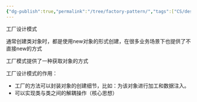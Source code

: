 ```yaml
---
{"dg-publish":true,"permalink":"/tree/factory-pattern/","tags":["CS/design-patterns/creational-patterns"],"created":"2022-08-15T20:07:56.598+08:00","updated":"2023-08-27T04:46:07.759+08:00"}
---
```



工厂设计模式

通常创建类对象时，都是使用new对象的形式创建，在很多业务场景下也提供了不直接new的方式

工厂模式提供了一种获取对象的方式

工厂设计模式的作用：

- 工厂的方法可以封装对象的创建细节，比如：为该对象进行加工和数据注入。
- 可以实现类与类之间的解耦操作（核心思想）